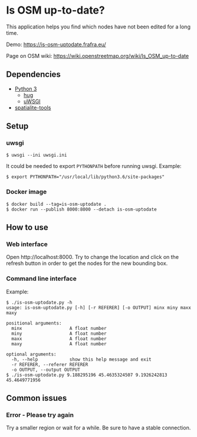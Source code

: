 # Is OSM up-to-date?

This application helps you find which nodes have not been edited for a long time.

Demo: https://is-osm-uptodate.frafra.eu/

Page on OSM wiki: https://wiki.openstreetmap.org/wiki/Is_OSM_up-to-date

## Dependencies

- [Python 3](https://www.python.org/)
  - [hug](http://www.hug.rest/)
  - [uWSGI](https://uwsgi-docs.readthedocs.io/)
- [spatialite-tools](https://www.gaia-gis.it/fossil/spatialite-tools/index)

## Setup

### uwsgi

```
$ uwsgi --ini uwsgi.ini
```

It could be needed to export `PYTHONPATH` before running uwsgi. Example:
```
$ export PYTHONPATH="/usr/local/lib/python3.6/site-packages"
```

### Docker image

```
$ docker build --tag=is-osm-uptodate .
$ docker run --publish 8000:8000 --detach is-osm-uptodate
```

## How to use

### Web interface

Open http://localhost:8000. Try to change the location and click on the refresh button in order to get the nodes for the new bounding box.

### Command line interface

Example:

```
$ ./is-osm-uptodate.py -h
usage: is-osm-uptodate.py [-h] [-r REFERER] [-o OUTPUT] minx miny maxx maxy

positional arguments:
  minx                  A float number
  miny                  A float number
  maxx                  A float number
  maxy                  A float number

optional arguments:
  -h, --help            show this help message and exit
  -r REFERER, --referer REFERER
  -o OUTPUT, --output OUTPUT
$ ./is-osm-uptodate.py 9.188295196 45.4635324507 9.1926242813 45.4649771956
```

## Common issues

### Error - Please try again

Try a smaller region or wait for a while. Be sure to have a stable connection.
